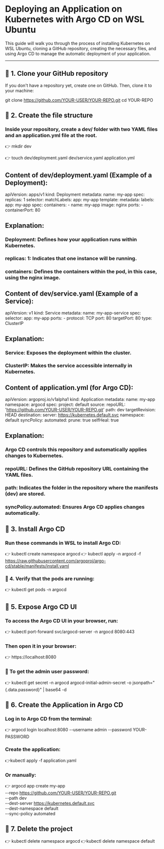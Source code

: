 # Deploying an Application on Kubernetes with Argo CD on WSL Ubuntu

This guide will walk you through the process of installing Kubernetes on WSL Ubuntu, cloning a GitHub repository, creating the necessary files, and using Argo CD to manage the automatic deployment of your application.

---

## 🔹 1. Clone your GitHub repository
If you don't have a repository yet, create one on GitHub. Then, clone it to your machine:

git clone https://github.com/YOUR-USER/YOUR-REPO.git
cd YOUR-REPO
## 🔹 2. Create the file structure

### Inside your repository, create a dev/ folder with two YAML files and an application.yml file at the root.

👉 mkdir dev

👉 touch dev/deployment.yaml dev/service.yaml application.yml



## Content of dev/deployment.yaml (Example of a Deployment):


apiVersion: apps/v1
kind: Deployment
metadata:
  name: my-app
spec:
  replicas: 1
  selector:
    matchLabels:
      app: my-app
  template:
    metadata:
      labels:
        app: my-app
    spec:
      containers:
      - name: my-app
        image: nginx
        ports:
        - containerPort: 80

## Explanation:

### Deployment: Defines how your application runs within Kubernetes.
### replicas: 1: Indicates that one instance will be running.
### containers: Defines the containers within the pod, in this case, using the nginx image.



## Content of dev/service.yaml (Example of a Service):


apiVersion: v1
kind: Service
metadata:
  name: my-app-service
spec:
  selector:
    app: my-app
  ports:
    - protocol: TCP
      port: 80
      targetPort: 80
  type: ClusterIP


## Explanation:

### Service: Exposes the deployment within the cluster.
### ClusterIP: Makes the service accessible internally in Kubernetes.



## Content of application.yml (for Argo CD):


apiVersion: argoproj.io/v1alpha1
kind: Application
metadata:
  name: my-app
  namespace: argocd
spec:
  project: default
  source:
    repoURL: 'https://github.com/YOUR-USER/YOUR-REPO.git'
    path: dev
    targetRevision: HEAD
  destination:
    server: https://kubernetes.default.svc
    namespace: default
  syncPolicy:
    automated:
      prune: true
      selfHeal: true


## Explanation:

### Argo CD controls this repository and automatically applies changes to Kubernetes.
### repoURL: Defines the GitHub repository URL containing the YAML files.
### path: Indicates the folder in the repository where the manifests (dev) are stored.
### syncPolicy.automated: Ensures Argo CD applies changes automatically.


## 🔹 3. Install Argo CD

### Run these commands in WSL to install Argo CD:

👉 kubectl create namespace argocd
👉 kubectl apply -n argocd -f https://raw.githubusercontent.com/argoproj/argo-cd/stable/manifests/install.yaml


### 🔹 4. Verify that the pods are running:

👉 kubectl get pods -n argocd


## 🔹 5. Expose Argo CD UI


### To access the Argo CD UI in your browser, run:

👉 kubectl port-forward svc/argocd-server -n argocd 8080:443

### Then open it in your browser:

 👉 https://localhost:8080


### 🚧 To get the admin user password:

👉 kubectl get secret -n argocd argocd-initial-admin-secret -o jsonpath="{.data.password}" | base64 -d


## 🔹 6. Create the Application in Argo CD

### Log in to Argo CD from the terminal:

👉 argocd login localhost:8080 --username admin --password YOUR-PASSWORD

### Create the application:

👉kubectl apply -f application.yaml

### Or manually:

👉 
argocd app create my-app \
  --repo https://github.com/YOUR-USER/YOUR-REPO.git \
  --path dev \
  --dest-server https://kubernetes.default.svc \
  --dest-namespace default \
  --sync-policy automated



## 🔹 7. Delete the project

👉 kubectl delete namespace argocd
👉kubectl delete namespace default

